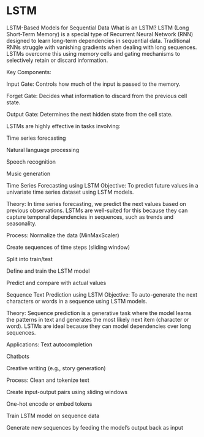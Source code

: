 # LSTM
LSTM-Based Models for Sequential Data
What is an LSTM?
LSTM (Long Short-Term Memory) is a special type of Recurrent Neural Network (RNN) designed to learn long-term dependencies in sequential data. Traditional RNNs struggle with vanishing gradients when dealing with long sequences. LSTMs overcome this using memory cells and gating mechanisms to selectively retain or discard information.

Key Components:

Input Gate: Controls how much of the input is passed to the memory.

Forget Gate: Decides what information to discard from the previous cell state.

Output Gate: Determines the next hidden state from the cell state.

LSTMs are highly effective in tasks involving:

Time series forecasting

Natural language processing

Speech recognition

Music generation


Time Series Forecasting using LSTM
Objective:
To predict future values in a univariate time series dataset using LSTM models.

Theory:
In time series forecasting, we predict the next values based on previous observations. LSTMs are well-suited for this because they can capture temporal dependencies in sequences, such as trends and seasonality.

Process:
Normalize the data (MinMaxScaler)

Create sequences of time steps (sliding window)

Split into train/test

Define and train the LSTM model

Predict and compare with actual values


Sequence Text Prediction using LSTM
Objective:
To auto-generate the next characters or words in a sequence using LSTM models.

Theory:
Sequence prediction is a generative task where the model learns the patterns in text and generates the most likely next item (character or word). LSTMs are ideal because they can model dependencies over long sequences.

Applications:
Text autocompletion

Chatbots

Creative writing (e.g., story generation)

Process:
Clean and tokenize text

Create input-output pairs using sliding windows

One-hot encode or embed tokens

Train LSTM model on sequence data

Generate new sequences by feeding the model’s output back as input

